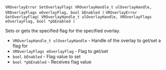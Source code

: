 `VROverlayError SetOverlayFlag( VROverlayHandle_t ulOverlayHandle, VROverlayFlags eOverlayFlag, bool bEnabled )`
`VROverlayError GetOverlayFlag( VROverlayHandle_t ulOverlayHandle, VROverlayFlags eOverlayFlag, bool *pbEnabled )`

Sets or gets the specified flag for the specified overlay.

* `VROverlayHandle_t ulOverlayHandle` - Handle of the overlay to get/set a flag for
* `VROverlayFlags eOverlayFlag` - Flag to get/set
* `bool bEnabled` - Flag value to set
* `bool *pbEnabled` - Receives flag value
